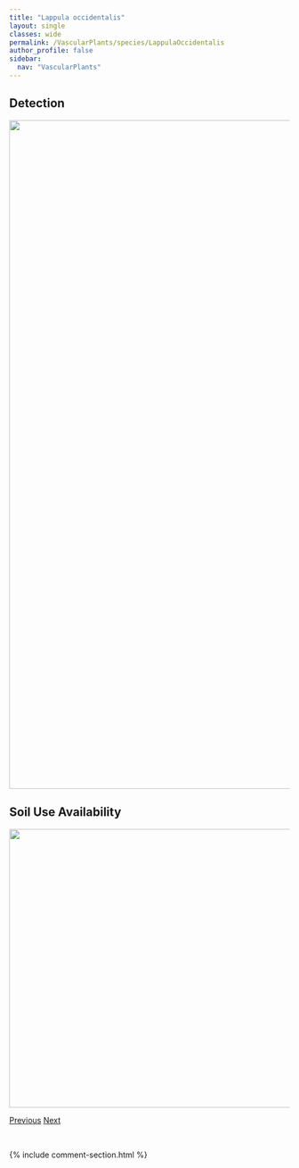 ```yaml
---
title: "Lappula occidentalis"
layout: single
classes: wide
permalink: /VascularPlants/species/LappulaOccidentalis
author_profile: false
sidebar:
  nav: "VascularPlants"
---
```


<h2>Detection</h2>

<a href="https://drive.google.com/uc?export=view&id=1wrCtm_D2X8e_EH9cAC_FNOJMuitN1DND">
<img src="https://drive.google.com/uc?export=view&id=1wrCtm_D2X8e_EH9cAC_FNOJMuitN1DND" height = "1200" width = "800">
</a>


<h2>Soil Use Availability</h2>

<a href="https://drive.google.com/uc?export=view&id=1o3_KJOArgKgIKTPzVXDYWO2o4eGUQRnV">
<img src="https://drive.google.com/uc?export=view&id=1o3_KJOArgKgIKTPzVXDYWO2o4eGUQRnV" height = "500" width = "1000">
</a>


<a href="/DevelopmentWebsite/VascularPlants/species/Lappula" class="pagination--pager" title="Lappula">Previous</a> <a href="/DevelopmentWebsite/VascularPlants/species/LappulaSquarrosa" class="pagination--pager" title="Bluebur">Next</a>

<p>&nbsp;</p>

{% include comment-section.html %}

